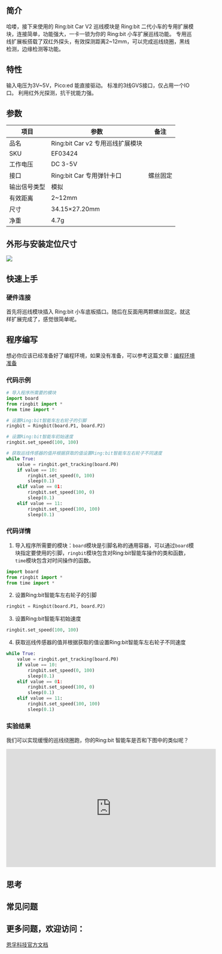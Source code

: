 ## 简介
哈喽，接下来使用的 Ring:bit Car V2 巡线模块是 Ring:bit 二代小车的专用扩展模块，连接简单，功能强大，一卡一锁为你的 Ring:bit 小车扩展巡线功能。
专用巡线扩展板搭载了双红外探头，有效探测距离2~12mm，可以完成巡线绕圈，黑线检测，边缘检测等功能。
## 特性
输入电压为3V~5V，Pico:ed 能直接驱动。
标准的3线GVS接口，仅占用一个IO口。
利用红外光探测，抗干扰能力强。
## 参数
| **项目** | **参数** | **备注** |
| --- | --- | --- |
| 品名 | Ring:bit Car v2 专用巡线扩展模块 |  |
| SKU | EF03424 |  |
| 工作电压 | DC 3-5V |  |
| 接口 | Ring:bit Car 专用弹针卡口 | 螺丝固定 |
| 输出信号类型 | 模拟 |  |
| 有效距离 | 2~12mm |  |
| 尺寸 | 34.15×27.20mm |  |
| 净重 | 4.7g |  |

## 外形与安装定位尺寸
![](https://wiki-media-ef.oss-cn-hongkong.aliyuncs.com//images/line_01.png)
## 快速上手
### 硬件连接

首先将巡线模块插入 Ring:bit 小车底板插口。随后在反面用两颗螺丝固定。就这样扩展完成了，感觉很简单呢。



## 程序编写
想必你应该已经准备好了编程环境，如果没有准备，可以参考这篇文章：[编程环境准备](https://www.yuque.com/elecfreaks-learn/picoed/gxro38)
### 代码示例
```python
# 导入程序所需要的模块
import board
from ringbit import *
from time import *

# 设置Ring:bit智能车左右轮子的引脚
ringbit = Ringbit(board.P1, board.P2)

# 设置Ring:bit智能车初始速度
ringbit.set_speed(100, 100)

# 获取巡线传感器的值并根据获取的值设置Ring:bit智能车左右轮子不同速度
while True:
    value = ringbit.get_tracking(board.P0)
    if value == 10:
        ringbit.set_speed(0, 100)
        sleep(0.1)
    elif value == 01:
        ringbit.set_speed(100, 0)
        sleep(0.1)
    elif value == 11:
        ringbit.set_speed(100, 100)
        sleep(0.1)
```
### 代码详情

1. 导入程序所需要的模块：`board`模块是引脚名称的通用容器，可以通过`board`模块指定要使用的引脚，`ringbit`模块包含对Ring:bit智能车操作的类和函数，`time`模块包含对时间操作的函数。
```python
import board
from ringbit import *
from time import *
```

2. 设置Ring:bit智能车左右轮子的引脚
```python
ringbit = Ringbit(board.P1, board.P2)
```

3. 设置Ring:bit智能车初始速度
```python
ringbit.set_speed(100, 100)
```

4. 获取巡线传感器的值并根据获取的值设置Ring:bit智能车左右轮子不同速度
```python
while True:
    value = ringbit.get_tracking(board.P0)
    if value == 10:
        ringbit.set_speed(0, 100)
        sleep(0.1)
    elif value == 01:
        ringbit.set_speed(100, 0)
        sleep(0.1)
    elif value == 11:
        ringbit.set_speed(100, 100)
        sleep(0.1)
```
### 实验结果
我们可以实现缓慢的巡线绕圈跑，你的Ring:bit 智能车是否和下图中的类似呢？

<iframe width="560" height="315" src="https://www.youtube.com/embed/cbKEO6snbjM" title="YouTube video player" frameborder="0" allow="accelerometer; autoplay; clipboard-write; encrypted-media; gyroscope; picture-in-picture" allowfullscreen></iframe>

## 思考

## 常见问题

## 更多问题，欢迎访问：
[恩孚科技官方文档](https://www.elecfreaks.com/learn-en/)

